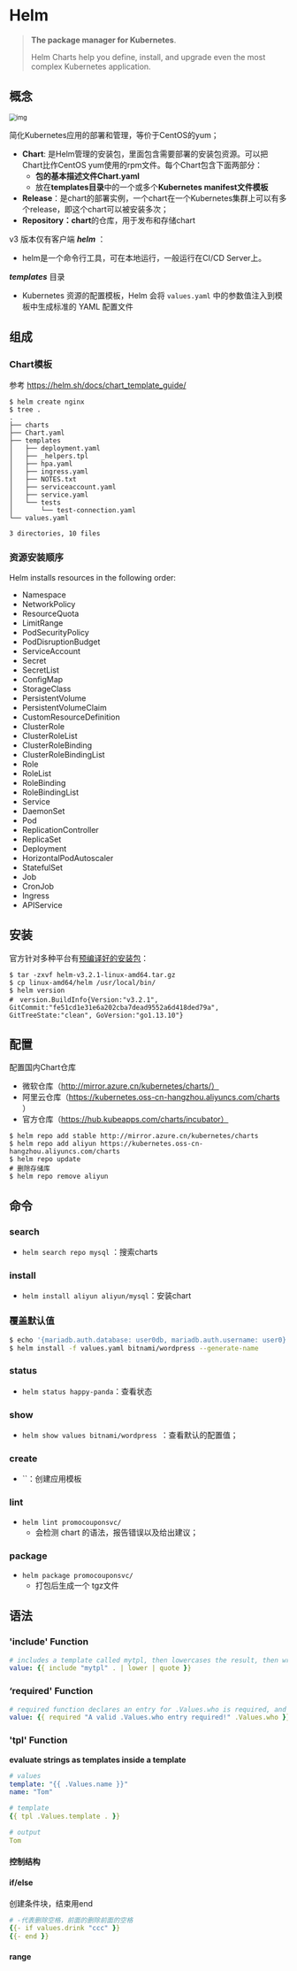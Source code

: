 # Helm

> **The package manager for Kubernetes**.
>
> Helm Charts help you define, install, and upgrade even the most complex Kubernetes application.

## 概念

<img src="pics/helm_arch.jpg" alt="img" style="zoom: 80%;" />

简化Kubernetes应用的部署和管理，等价于CentOS的yum；
- **Chart**: 是Helm管理的安装包，里面包含需要部署的安装包资源。可以把Chart比作CentOS yum使用的rpm文件。每个Chart包含下面两部分：
  - **包的基本描述文件Chart.yaml**
  - 放在**templates目录**中的一个或多个**Kubernetes manifest文件模板**
- **Release**：是chart的部署实例，一个chart在一个Kubernetes集群上可以有多个release，即这个chart可以被安装多次；
- **Repository：chart**的仓库，用于发布和存储chart

v3 版本仅有客户端 ***helm*** ：

- helm是一个命令行工具，可在本地运行，一般运行在CI/CD Server上。

***templates*** 目录

- Kubernetes 资源的配置模板，Helm 会将 `values.yaml` 中的参数值注入到模板中生成标准的 YAML 配置文件



## 组成

### Chart模板

参考 https://helm.sh/docs/chart_template_guide/

```shell
$ helm create nginx
$ tree .
.
├── charts
├── Chart.yaml
├── templates
│   ├── deployment.yaml
│   ├── _helpers.tpl
│   ├── hpa.yaml
│   ├── ingress.yaml
│   ├── NOTES.txt
│   ├── serviceaccount.yaml
│   ├── service.yaml
│   └── tests
│       └── test-connection.yaml
└── values.yaml

3 directories, 10 files
```



### 资源安装顺序

Helm installs resources in the following order:

- Namespace
- NetworkPolicy
- ResourceQuota
- LimitRange
- PodSecurityPolicy
- PodDisruptionBudget
- ServiceAccount
- Secret
- SecretList
- ConfigMap
- StorageClass
- PersistentVolume
- PersistentVolumeClaim
- CustomResourceDefinition
- ClusterRole
- ClusterRoleList
- ClusterRoleBinding
- ClusterRoleBindingList
- Role
- RoleList
- RoleBinding
- RoleBindingList
- Service
- DaemonSet
- Pod
- ReplicationController
- ReplicaSet
- Deployment
- HorizontalPodAutoscaler
- StatefulSet
- Job
- CronJob
- Ingress
- APIService





## 安装

官方针对多种平台有[预编译好的安装包](https://github.com/helm/helm/releases)：

```shell
$ tar -zxvf helm-v3.2.1-linux-amd64.tar.gz
$ cp linux-amd64/helm /usr/local/bin/
$ helm version
#　version.BuildInfo{Version:"v3.2.1", GitCommit:"fe51cd1e31e6a202cba7dead9552a6d418ded79a", GitTreeState:"clean", GoVersion:"go1.13.10"}
```



## 配置

配置国内Chart仓库

- 微软仓库（http://mirror.azure.cn/kubernetes/charts/）
- 阿里云仓库（https://kubernetes.oss-cn-hangzhou.aliyuncs.com/charts ）
- 官方仓库（https://hub.kubeapps.com/charts/incubator）

```shell
$ helm repo add stable http://mirror.azure.cn/kubernetes/charts
$ helm repo add aliyun https://kubernetes.oss-cn-hangzhou.aliyuncs.com/charts 
$ helm repo update
# 删除存储库
$ helm repo remove aliyun
```



## 命令

### search

- `helm search repo mysql` ：搜索charts

### install

- `helm install aliyun aliyun/mysql`：安装chart

### 覆盖默认值

```bash
$ echo '{mariadb.auth.database: user0db, mariadb.auth.username: user0}' > values.yaml
$ helm install -f values.yaml bitnami/wordpress --generate-name
```

### status

- `helm status happy-panda`：查看状态

### show

- `helm show values bitnami/wordpress `：查看默认的配置值；

### create

- ``：创建应用模板

### lint

- `helm lint promocouponsvc/`
  - 会检测 chart 的语法，报告错误以及给出建议；

### package

- `helm package promocouponsvc/`
  - 打包后生成一个 tgz文件



## 语法

### 'include' Function

```yaml
# includes a template called mytpl, then lowercases the result, then wraps that in double quotes.
value: {{ include "mytpl" . | lower | quote }}
```

### ‘required' Function

```yaml
# required function declares an entry for .Values.who is required, and will print an error message when that entry is missing
value: {{ required "A valid .Values.who entry required!" .Values.who }}
```

### 'tpl' Function

**evaluate strings as templates inside a template**

```yaml
# values
template: "{{ .Values.name }}"
name: "Tom"

# template
{{ tpl .Values.template . }}

# output
Tom
```



#### 控制结构

#### if/else 

创建条件块，结束用end

```yaml
# -代表删除空格，前面的删除前面的空格
{{- if values.drink "ccc" }}
{{- end }}
```

#### range

